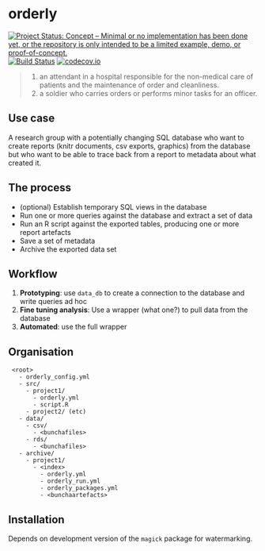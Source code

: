 # orderly

[![Project Status: Concept – Minimal or no implementation has been done yet, or the repository is only intended to be a limited example, demo, or proof-of-concept.](http://www.repostatus.org/badges/latest/concept.svg)](http://www.repostatus.org/#concept)
[![Build Status](https://travis-ci.org/vimc/orderly.svg?branch=master)](https://travis-ci.org/vimc/orderly)
[![codecov.io](https://codecov.io/github/vimc/orderly/coverage.svg?branch=master)](https://codecov.io/github/vimc/orderly?branch=master)

> 1. an attendant in a hospital responsible for the non-medical care of patients and the maintenance of order and cleanliness.
> 2. a soldier who carries orders or performs minor tasks for an officer.

## Use case

A research group with a potentially changing SQL database who want to create reports (knitr documents, csv exports, graphics) from the database but who want to be able to trace back from a report to metadata about what created it.

## The process

* (optional) Establish temporary SQL views in the database
* Run one or more queries against the database and extract a set of data
* Run an R script against the exported tables, producing one or more report artefacts
* Save a set of metadata
* Archive the exported data set

## Workflow

1. **Prototyping**: use `data_db` to create a connection to the database and write queries ad hoc
2. **Fine tuning analysis**: Use a wrapper (what one?) to pull data from the database
3. **Automated**: use the full wrapper

## Organisation

     <root>
       - orderly_config.yml
       - src/
         - project1/
           - orderly.yml
           - script.R
         - project2/ (etc)
       - data/
         - csv/
           - <bunchafiles>
         - rds/
           - <bunchafiles>
       - archive/
         - project1/
           - <index>
             - orderly.yml
             - orderly_run.yml
             - orderly_packages.yml
             - <bunchaartefacts>

## Installation

Depends on development version of the `magick` package for watermarking.
